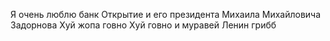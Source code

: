 Я очень люблю банк Открытие и его президента Михаила Михайловича Задорнова
Хуй жопа говно
Хуй говно и муравей
Ленин грибб